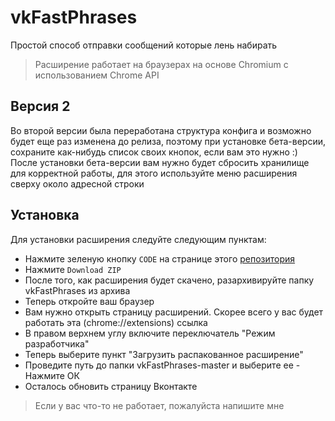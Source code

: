 # vkFastPhrases

Простой способ отправки сообщений которые лень набирать
>Расширение работает на браузерах на основе Chromium с использованием Chrome API

## Версия 2

Во второй версии была переработана структура конфига и возможно будет еще раз изменена до релиза, поэтому при установке бета-версии, сохраните как-нибудь список своих кнопок, если вам это нужно :)
После установки бета-версии вам нужно будет сбросить хранилище для корректной работы, для этого используйте меню расширения сверху около адресной строки

## Установка

Для установки расширения следуйте следующим пунктам:
* Нажмите зеленую кнопку `CODE` на странице этого [репозитория](//github.com/slpAkkie/vkFastPhrases)
* Нажмите `Download ZIP`
* После того, как расширения будет скачено, разархивируйте папку vkFastPhrases из архива
* Теперь откройте ваш браузер
* Вам нужно открыть страницу расширений. Скорее всего у вас будет работать эта (chrome://extensions) ссылка
* В правом верхнем углу включите переключатель "Режим разработчика"
* Теперь выберите пункт "Загрузить распакованное расширение"
* Проведите путь до папки vkFastPhrases-master  и выберите ее - Нажмите ОК
* Осталось обновить страницу Вконтакте

>Если у вас что-то не работает, пожалуйста напишите мне
